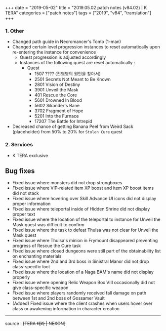 +++
date = "2019-05-02"
title = "2019.05.02 patch notes (v84.02) | K TERA"
categories = ["patch notes"]
tags = ["2019", "v84", "translation"]
+++

### 1. Other
- Changed path guide in Necromancer's Tomb (1-man)
- Changed certain level progression instances to reset automatically upon re-entering the instance for convenience
  - Quest progression is adjusted accordingly
  - Instances of the following quest are reset automatically :
    - Quest
      - 1507 ???? (전염병의 원인을 찾아서)
      - 2501 Secrets Not Meant to Be Known
      - 2801 Vision of Destiny
      - 3901 Unveil the Mask
      - 401 Rescue the Core
      - 5601 Drowned In Blood
      - 5602 Sikander's Bane
      - 3702 Fragment of Hope
      - 5201 Into the Furnace
      - 17207 The Battle for Intrepid
- Decreased chance of getting Banana Peel from Weird Sack (placeholder) from 50% to 20% for `Stolen Cure` quest

### 2. Services
- K TERA exclusive

## Bug fixes

- Fixed issue where monsters did not drop strongboxes
- Fixed issue where VIP-related item XP boost and item XP boost items did not stack
- Fixed issue where hovering over Skill Advance UI icons did not display proper information
- Fixed issue where teleportal inside of Hidden Shrine did not display proper text
- Fixed issue where the location of the teleportal to instance for Unveil the Mask quest was difficult to confirm
- Fixed issue where the task to defeat Thulsa was not clear for Unveil the Mask quest
- Fixed issue where Thulsa's minion in Frymount disappeared preventing progress of Rescue the Cure task
- Fixed issue where closed dungeons were still part of the obtainability list on enchanting materials
- Fixed issue where 2nd and 3rd boss in Sinistral Manor did not drop class-specific loot
- Fixed issue where the location of a Naga BAM's name did not display properly
- Fixed issue where opening Relic Weapon Box VIII occasionally did not give class-specific weapon
- Fixed issue where players randomly received fall damage on path between 1st and 2nd boss of Gossamer Vault
- (Added) Fixed issue where the client crashes when users hover over class or awakening information in character creation

----

source : ~~[TERA 테라 | NEXON]~~
